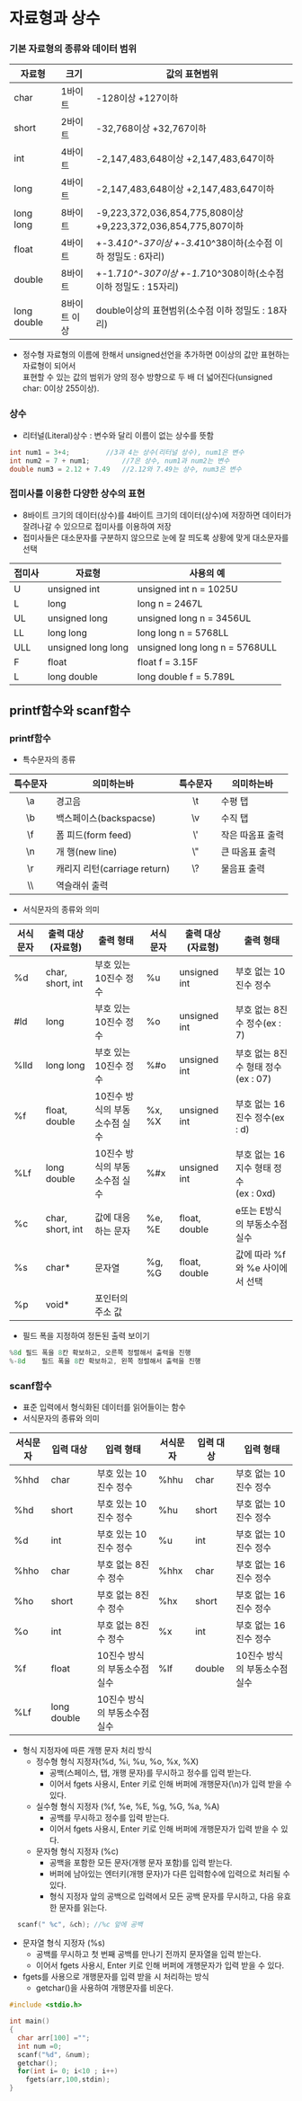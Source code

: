 자료형과 상수
=====
### 기본 자료형의 종류와 데이터 범위

|자료형|크기|값의 표현범위|
|-|-|-|
|char|1바이트|-128이상 +127이하|
|short|2바이트|-32,768이상 +32,767이하|
|int|4바이트|-2,147,483,648이상 +2,147,483,647이하|
|long|4바이트|-2,147,483,648이상 +2,147,483,647이하|
|long long|8바이트|-9,223,372,036,854,775,808이상<br/> +9,223,372,036,854,775,807이하|
|float|4바이트|+-3.4*10^-37이상 +-3.4*10^38이하(소수점 이하 정밀도 : 6자리)|
|double|8바이트|+-1.7*10^-307이상 +-1.7*10^308이하(소수점 이하 정밀도 : 15자리)|
|long double|8바이트 이상|double이상의 표현범위(소수점 이하 정밀도 : 18자리)|

* 정수형 자료형의 이름에 한해서 unsigned선언을 추가하면 0이상의 값만 표현하는 자료형이 되어서<br/>표현할 수 있는 값의 범위가 양의 정수 방향으로 두 배 더 넓어진다(unsigned char: 0이상 255이상).

### 상수

* 리터널(Literal)상수 : 변수와 달리 이름이 없는 상수를 뜻함
```cpp
int num1 = 3+4;			//3과 4는 상수(리터널 상수), num1은 변수
int num2 = 7 + num1;		//7은 상수, num1과 num2는 변수
double num3 = 2.12 + 7.49	//2.12와 7.49는 상수, num3은 변수
```
### 접미사를 이용한 다양한 상수의 표현

* 8바이트 크기의 데이터(상수)를 4바이트 크기의 데이터(상수)에 저장하면 데이터가 잘려나갈 수 있으므로 접미사를 이용하여 저장
* 접미사들은 대소문자를 구분하지 않으므로 눈에 잘 띄도록 상황에 맞게 대소문자를 선택

|접미사|자료형|사용의 예|
|-|-|-|
|U|unsigned int| unsigned int n = 1025U|
|L|long|long n = 2467L|
|UL|unsigned long|unsigned long n = 3456UL|
|LL|long long|long long n = 5768LL|
|ULL|unsigned long long|unsigned long long n = 5768ULL|
|F|float|float f = 3.15F|
|L|long double|long double f = 5.789L|



 printf함수와 scanf함수
----

### printf함수

* 특수문자의 종류

|특수문자|의미하는바|특수문자|의미하는바|
|:-:|-|:-:|-|
|\a|경고음|\t|수평 탭|
|\b|백스페이스(backspacse)|\v|수직 탭|
|\f|폼 피드(form feed)|\\'|작은 따옴표 출력|
|\n|개 행(new line)|\\"|큰 따옴표 출력|
|\r|캐리지 리턴(carriage return)|\\?|물음표 출력|
| \\\ |역슬래쉬 출력|

* 서식문자의 종류와 의미

|서식문자|출력 대상(자료형)|출력 형태|서식문자|출력 대상(자료형)|출력 형태|
|-|-|-|-|-|-|
|%d|char, short, int|부호 있는 10진수 정수|%u|unsigned int|부호 없는 10진수 정수|
|#ld|long|부호 있는 10진수 정수|%o|unsigned int|부호 없는 8진수 정수(ex : 7)|
|%lld|long long|부호 있는 10진수 정수|%#o|unsigned int|부호 없는 8진수 형태 정수(ex : 07)|
|%f|float, double|10진수 방식의 부동소수점 실수|%x, %X|unsigned int|부호 없는 16진수 정수(ex : d)|
|%Lf|long double|10진수 방식의 부동소수점 실수|%#x|unsigned int|부호 없는 16지수 형태 정수<br/>(ex : 0xd)|
|%c|char, short, int|값에 대응하는 문자|%e, %E|float, double|e또는 E방식의 부동소수점 실수|
|%s|char*|문자열|%g, %G|float, double|값에 따라 %f와 %e 사이에서 선택|
|%p|void*|포인터의 주소 값| | | |

* 필드 폭을 지정하여 정돈된 출력 보이기

```cpp
%8d	필드 폭을 8칸 확보하고, 오른쪽 정렬해서 출력을 진행
%-8d	필드 폭을 8칸 확보하고, 왼쪽 정렬해서 출력을 진행
```

### scanf함수
* 표준 입력에서 형식화된 데이터를 읽어들이는 함수
* 서식문자의 종류와 의미

|서식문자|입력 대상|입력 형태|서식문자|입력 대상|입력 형태|
|-|-|-|-|-|-|
|%hhd|char|부호 있는 10진수 정수|%hhu|char|부호 없는 10진수 정수|
|%hd|short|부호 있는 10진수 정수|%hu|short|부호 없는 10진수 정수|
|%d|int|부호 있는 10진수 정수|%u|int|부호 없는 10진수 정수|
|%hho|char|부호 없는 8진수 정수|%hhx|char|부호 없는 16진수 정수|
|%ho|short|부호 없는 8진수 정수|%hx|short|부호 없는 16진수 정수|
|%o|int|부호 없는 8진수 정수|%x|int|부호 없는 16진수 정수|
|%f|float|10진수 방식의 부동소수점 실수|%lf|double|10진수 방식의 부동소수점 실수|
|%Lf|long double|10진수 방식의 부동소수점 실수|

* 형식 지정자에 따른 개행 문자 처리 방식  
  * 정수형 형식 지정자(%d, %i, %u, %o, %x, %X)
    - 공백(스페이스, 탭, 개행 문자)를 무시하고 정수를 입력 받는다.
    - 이어서 fgets 사용시, Enter 키로 인해 버퍼에 개행문자(\n)가 입력 받을 수 있다.
  * 실수형 형식 지정자 (%f, %e, %E, %g, %G, %a, %A)
    - 공백를 무시하고 정수를 입력 받는다.
    - 이어서 fgets 사용시, Enter 키로 인해 버퍼에 개행문자가 입력 받을 수 있다.
  * 문자형 형식 지정자 (%c)
    - 공백을 포함한 모든 문자(개행 문자 포함)를 입력 받는다.
    - 버퍼에 남아있는 엔터키(개행 문자)가 다른 입력함수에 입력으로 처리될 수 있다.
    - 형식 지정자 앞의 공백으로 입력에서 모든 공백 문자를 무시하고, 다음 유효한 문자를 읽는다.
```cpp
  scanf(" %c", &ch); //%c 앞에 공백
```
  * 문자열 형식 지정자 (%s)
    - 공백를 무시하고 첫 번째 공백를 만나기 전까지 문자열을 입력 받는다.
    - 이어서 fgets 사용시, Enter 키로 인해 버퍼에 개행문자가 입력 받을 수 있다.
  * fgets를 사용으로 개행문자를 입력 받을 시 처리하는 방식
    - getchar()을 사용하여 개행문자를 비운다.
```cpp
#include <stdio.h>

int main()
{
  char arr[100] ="";
  int num =0;
  scanf("%d", &num);
  getchar();
  for(int i= 0; i<10 ; i++)
    fgets(arr,100,stdin);
}
```


